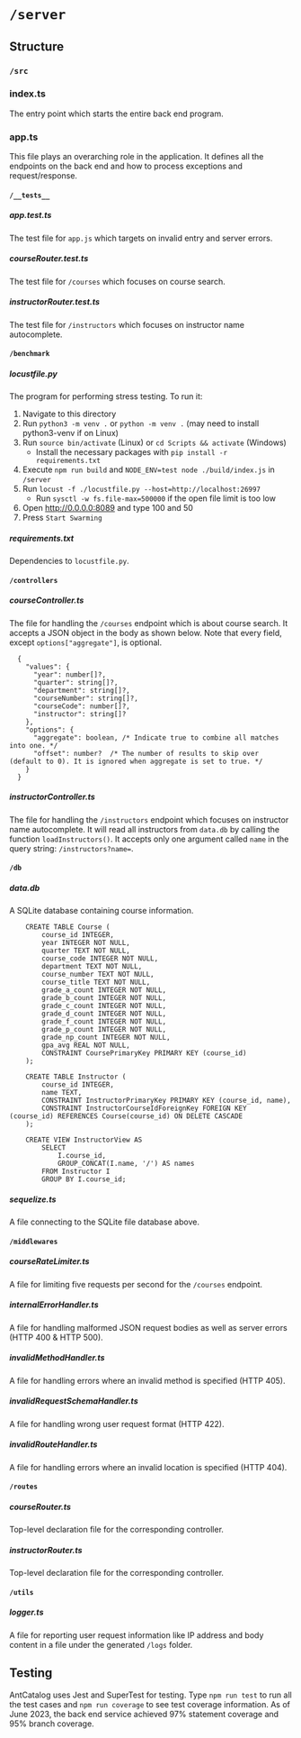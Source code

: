 # `/server`

## Structure
### `/src`
### index.ts
The entry point which starts the entire back end program.

### app.ts
This file plays an overarching role in the application. It defines all the endpoints on the back end and how to process exceptions and request/response.

#### `/__tests__`
##### app.test.ts
The test file for `app.js` which targets on invalid entry and server errors.

##### courseRouter.test.ts
The test file for `/courses` which focuses on course search.

##### instructorRouter.test.ts
The test file for `/instructors` which focuses on instructor name autocomplete.

#### `/benchmark`
##### locustfile.py
The program for performing stress testing. To run it:
1. Navigate to this directory
2. Run `python3 -m venv .` or `python -m venv .` (may need to install python3-venv if on Linux)
3. Run `source bin/activate` (Linux) or `cd Scripts && activate` (Windows)
   + Install the necessary packages with `pip install -r requirements.txt`
4. Execute `npm run build` and `NODE_ENV=test node ./build/index.js` in `/server`
5. Run `locust -f ./locustfile.py --host=http://localhost:26997`
   + Run `sysctl -w fs.file-max=500000` if the open file limit is too low
6. Open http://0.0.0.0:8089 and type 100 and 50
7. Press `Start Swarming`

##### requirements.txt
Dependencies to `locustfile.py`.

#### `/controllers`
##### courseController.ts
The file for handling the `/courses` endpoint which is about course search. It accepts a JSON object in the body as shown below. Note that every field, except `options["aggregate"]`, is optional.
```
  {
    "values": {
      "year": number[]?,
      "quarter": string[]?,
      "department": string[]?,
      "courseNumber": string[]?,
      "courseCode": number[]?,
      "instructor": string[]?
    },
    "options": {
      "aggregate": boolean, /* Indicate true to combine all matches into one. */
      "offset": number?  /* The number of results to skip over (default to 0). It is ignored when aggregate is set to true. */
    }
  }
```

##### instructorController.ts
The file for handling the `/instructors` endpoint which focuses on instructor name autocomplete. It will read all instructors from `data.db` by calling the function `loadInstructors()`. It accepts only one argument called `name` in the query string: `/instructors?name=`.

#### `/db`
##### data.db
A SQLite database containing course information.
```
    CREATE TABLE Course (
        course_id INTEGER,
        year INTEGER NOT NULL,
        quarter TEXT NOT NULL,
        course_code INTEGER NOT NULL,
        department TEXT NOT NULL,
        course_number TEXT NOT NULL,
        course_title TEXT NOT NULL,
        grade_a_count INTEGER NOT NULL,
        grade_b_count INTEGER NOT NULL,
        grade_c_count INTEGER NOT NULL,
        grade_d_count INTEGER NOT NULL,
        grade_f_count INTEGER NOT NULL,
        grade_p_count INTEGER NOT NULL,
        grade_np_count INTEGER NOT NULL,
        gpa_avg REAL NOT NULL,
        CONSTRAINT CoursePrimaryKey PRIMARY KEY (course_id)
    );

    CREATE TABLE Instructor (
        course_id INTEGER,
        name TEXT,
        CONSTRAINT InstructorPrimaryKey PRIMARY KEY (course_id, name),
        CONSTRAINT InstructorCourseIdForeignKey FOREIGN KEY (course_id) REFERENCES Course(course_id) ON DELETE CASCADE
    );

    CREATE VIEW InstructorView AS
        SELECT
            I.course_id,
            GROUP_CONCAT(I.name, '/') AS names
        FROM Instructor I
        GROUP BY I.course_id;
```

##### sequelize.ts
A file connecting to the SQLite file database above.

#### `/middlewares`
##### courseRateLimiter.ts
A file for limiting five requests per second for the `/courses` endpoint.

##### internalErrorHandler.ts
A file for handling malformed JSON request bodies as well as server errors (HTTP 400 & HTTP 500).

##### invalidMethodHandler.ts
A file for handling errors where an invalid method is specified (HTTP 405).

##### invalidRequestSchemaHandler.ts
A file for handling wrong user request format (HTTP 422).

##### invalidRouteHandler.ts
A file for handling errors where an invalid location is specified (HTTP 404).

#### `/routes`
##### courseRouter.ts
Top-level declaration file for the corresponding controller.

##### instructorRouter.ts
Top-level declaration file for the corresponding controller.

#### `/utils`
##### logger.ts
A file for reporting user request information like IP address and body content in a file under the generated `/logs` folder.

## Testing
AntCatalog uses Jest and SuperTest for testing. Type `npm run test` to run all the test cases and `npm run coverage` to see test coverage information. As of June 2023, the back end service achieved 97% statement coverage and 95% branch coverage.
